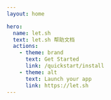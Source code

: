 ```yaml
---
layout: home

hero:
  name: let.sh
  text: let.sh 帮助文档
  actions:
    - theme: brand
      text: Get Started
      link: /quickstart/install
    - theme: alt
      text: Launch your app
      link: https://let.sh
---
```

